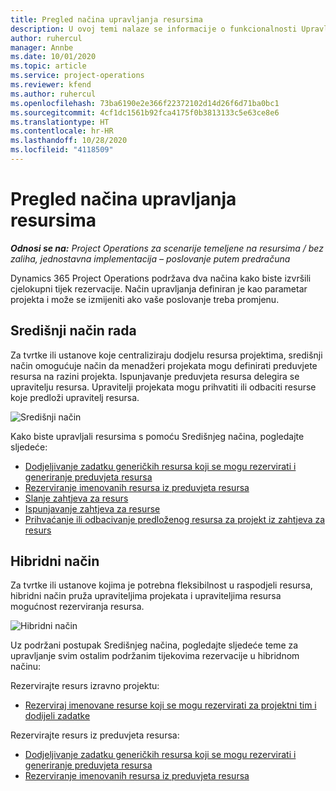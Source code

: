 ```yaml
---
title: Pregled načina upravljanja resursima
description: U ovoj temi nalaze se informacije o funkcionalnosti Upravljanja resursima u sustavu Dynamics 365 Project Operations.
author: ruhercul
manager: Annbe
ms.date: 10/01/2020
ms.topic: article
ms.service: project-operations
ms.reviewer: kfend
ms.author: ruhercul
ms.openlocfilehash: 73ba6190e2e366f22372102d14d26f6d71ba0bc1
ms.sourcegitcommit: 4cf1dc1561b92fca4175f0b3813133c5e63ce8e6
ms.translationtype: HT
ms.contentlocale: hr-HR
ms.lasthandoff: 10/28/2020
ms.locfileid: "4118509"
---
```

# <a name="resource-management-modes-overview"></a>Pregled načina upravljanja resursima

_**Odnosi se na:** Project Operations za scenarije temeljene na resursima / bez zaliha, jednostavna implementacija – poslovanje putem predračuna_


Dynamics 365 Project Operations podržava dva načina kako biste izvršili cjelokupni tijek rezervacije. Način upravljanja definiran je kao parametar projekta i može se izmijeniti ako vaše poslovanje treba promjenu.    

## <a name="central-mode"></a>Središnji način rada
Za tvrtke ili ustanove koje centraliziraju dodjelu resursa projektima, središnji način omogućuje način da menadžeri projekata mogu definirati preduvjete resursa na razini projekta. Ispunjavanje preduvjeta resursa delegira se upravitelju resursa. Upravitelji projekata mogu prihvatiti ili odbaciti resurse koje predloži upravitelj resursa.

![Središnji način](./media/resource-management-central.png)

Kako biste upravljali resursima s pomoću Središnjeg načina, pogledajte sljedeće:

- [Dodjeljivanje zadatku generičkih resursa koji se mogu rezervirati i generiranje preduvjeta resursa](https://docs.microsoft.com/dynamics365/project-service/assign-generic-bookable-resource)
- [Rezerviranje imenovanih resursa iz preduvjeta resursa](https://docs.microsoft.com/dynamics365/project-service/book-named-resource)
- [Slanje zahtjeva za resurs](https://docs.microsoft.com/dynamics365/project-service/submit-resource-request)
- [Ispunjavanje zahtjeva za resurse](https://docs.microsoft.com/dynamics365/project-service/resource-management-fulfill-requests)
- [Prihvaćanje ili odbacivanje predloženog resursa za projekt iz zahtjeva za resurs](https://docs.microsoft.com/dynamics365/project-service/accept-reject-proposed-resource)

## <a name="hybrid-mode"></a>Hibridni način
Za tvrtke ili ustanove kojima je potrebna fleksibilnost u raspodjeli resursa, hibridni način pruža upraviteljima projekata i upraviteljima resursa mogućnost rezerviranja resursa.

![Hibridni način](./media/resource-management-hybrid.png)

Uz podržani postupak Središnjeg načina, pogledajte sljedeće teme za upravljanje svim ostalim podržanim tijekovima rezervacije u hibridnom načinu:

Rezervirajte resurs izravno projektu:
- [Rezerviraj imenovane resurse koji se mogu rezervirati za projektni tim i dodijeli zadatke](https://docs.microsoft.com/dynamics365/project-service/assign-named-bookable-resource)

Rezervirajte resurs iz preduvjeta resursa:
- [Dodjeljivanje zadatku generičkih resursa koji se mogu rezervirati i generiranje preduvjeta resursa](https://docs.microsoft.com/dynamics365/project-service/assign-generic-bookable-resource)
- [Rezerviranje imenovanih resursa iz preduvjeta resursa](https://docs.microsoft.com/dynamics365/project-service/book-named-resource)

